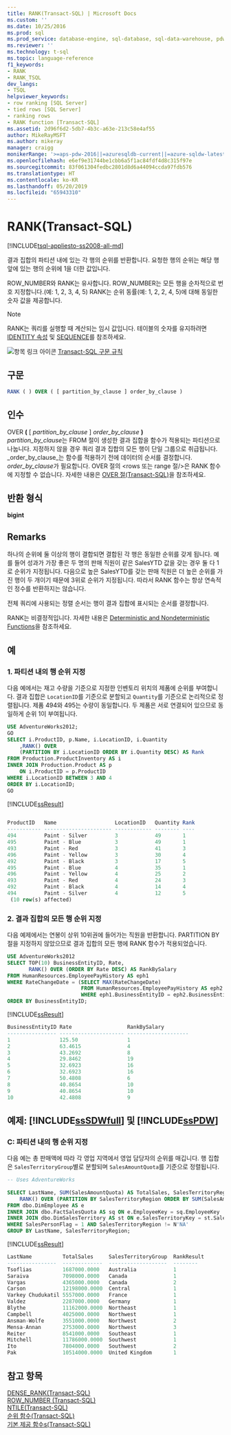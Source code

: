 ```yaml
---
title: RANK(Transact-SQL) | Microsoft Docs
ms.custom: ''
ms.date: 10/25/2016
ms.prod: sql
ms.prod_service: database-engine, sql-database, sql-data-warehouse, pdw
ms.reviewer: ''
ms.technology: t-sql
ms.topic: language-reference
f1_keywords:
- RANK
- RANK_TSQL
dev_langs:
- TSQL
helpviewer_keywords:
- row ranking [SQL Server]
- tied rows [SQL Server]
- ranking rows
- RANK function [Transact-SQL]
ms.assetid: 2d96f6d2-5db7-4b3c-a63e-213c58e4af55
author: MikeRayMSFT
ms.author: mikeray
manager: craigg
monikerRange: '>=aps-pdw-2016||=azuresqldb-current||=azure-sqldw-latest||>=sql-server-2016||=sqlallproducts-allversions||>=sql-server-linux-2017||=azuresqldb-mi-current'
ms.openlocfilehash: e6ef9e31744be1cbb6a5f1ac84fdf4d8c315f97e
ms.sourcegitcommit: 83f061304fedbc2801d8d6a44094ccda97fdb576
ms.translationtype: HT
ms.contentlocale: ko-KR
ms.lasthandoff: 05/20/2019
ms.locfileid: "65943310"
---
```

# <a name="rank-transact-sql"></a>RANK(Transact-SQL)
[!INCLUDE[tsql-appliesto-ss2008-all-md](../../includes/tsql-appliesto-ss2008-all-md.md)]

결과 집합의 파티션 내에 있는 각 행의 순위를 반환합니다. 요청한 행의 순위는 해당 행 앞에 있는 행의 순위에 1을 더한 값입니다.  

ROW_NUMBER와 RANK는 유사합니다. ROW_NUMBER는 모든 행을 순차적으로 번호 지정합니다.(예: 1, 2, 3, 4, 5) RANK는 순위 동률(예: 1, 2, 2, 4, 5)에 대해 동일한 숫자 값을 제공합니다.   
  
> [!NOTE]
> RANK는 쿼리를 실행할 때 계산되는 임시 값입니다. 테이블의 숫자를 유지하려면 [IDENTITY 속성](../../t-sql/statements/create-table-transact-sql-identity-property.md) 및 [SEQUENCE](../../t-sql/statements/create-sequence-transact-sql.md)를 참조하세요. 
   
 ![항목 링크 아이콘](../../database-engine/configure-windows/media/topic-link.gif "항목 링크 아이콘") [Transact-SQL 구문 규칙](../../t-sql/language-elements/transact-sql-syntax-conventions-transact-sql.md)  
  
## <a name="syntax"></a>구문  
  
```sql  
RANK ( ) OVER ( [ partition_by_clause ] order_by_clause )  
```  
  
## <a name="arguments"></a>인수  
 OVER **(** [ _partition\_by\_clause_ ] _order\_by\_clause_ **)**  
 *partition_by_clause*는 FROM 절이 생성한 결과 집합을 함수가 적용되는 파티션으로 나눕니다. 지정하지 않을 경우 쿼리 결과 집합의 모든 행이 단일 그룹으로 취급됩니다. _order\_by\_clause_는 함수를 적용하기 전에 데이터의 순서를 결정합니다. *order_by_clause*가 필요합니다. OVER 절의 \<rows 또는 range 절/>은 RANK 함수에 지정할 수 없습니다. 자세한 내용은 [OVER 절&#40;Transact-SQL&#41;](../../t-sql/queries/select-over-clause-transact-sql.md)을 참조하세요.  
  
## <a name="return-types"></a>반환 형식  
 **bigint**  
  
## <a name="remarks"></a>Remarks  
 하나의 순위에 둘 이상의 행이 결합되면 결합된 각 행은 동일한 순위를 갖게 됩니다. 예를 들어 성과가 가장 좋은 두 명의 판매 직원이 같은 SalesYTD 값을 갖는 경우 둘 다 1로 순위가 지정됩니다. 다음으로 높은 SalesYTD를 갖는 판매 직원은 더 높은 순위를 가진 행이 두 개이기 때문에 3위로 순위가 지정됩니다. 따라서 RANK 함수는 항상 연속적인 정수를 반환하지는 않습니다.  
  
 전체 쿼리에 사용되는 정렬 순서는 행이 결과 집합에 표시되는 순서를 결정합니다.  
  
 RANK는 비결정적입니다. 자세한 내용은 [Deterministic and Nondeterministic Functions](../../relational-databases/user-defined-functions/deterministic-and-nondeterministic-functions.md)을 참조하세요.  
  
## <a name="examples"></a>예  
  
### <a name="a-ranking-rows-within-a-partition"></a>1. 파티션 내의 행 순위 지정  
 다음 예에서는 재고 수량을 기준으로 지정한 인벤토리 위치의 제품에 순위를 부여합니다. 결과 집합은 `LocationID`를 기준으로 분할되고 `Quantity`를 기준으로 논리적으로 정렬됩니다. 제품 494와 495는 수량이 동일합니다. 두 제품은 서로 연결되어 있으므로 동일하게 순위 1이 부여됩니다.  
  
```sql  
USE AdventureWorks2012;  
GO  
SELECT i.ProductID, p.Name, i.LocationID, i.Quantity  
    ,RANK() OVER   
    (PARTITION BY i.LocationID ORDER BY i.Quantity DESC) AS Rank  
FROM Production.ProductInventory AS i   
INNER JOIN Production.Product AS p   
    ON i.ProductID = p.ProductID  
WHERE i.LocationID BETWEEN 3 AND 4  
ORDER BY i.LocationID;  
GO  
```  
  
 [!INCLUDE[ssResult](../../includes/ssresult-md.md)]  
  
```sql  
  
ProductID   Name                   LocationID   Quantity Rank  
----------- ---------------------- ------------ -------- ----  
494         Paint - Silver         3            49       1  
495         Paint - Blue           3            49       1  
493         Paint - Red            3            41       3  
496         Paint - Yellow         3            30       4  
492         Paint - Black          3            17       5  
495         Paint - Blue           4            35       1  
496         Paint - Yellow         4            25       2  
493         Paint - Red            4            24       3  
492         Paint - Black          4            14       4  
494         Paint - Silver         4            12       5  
 (10 row(s) affected)  
```  
  
### <a name="b-ranking-all-rows-in-a-result-set"></a>2. 결과 집합의 모든 행 순위 지정  
 다음 예제에서는 연봉이 상위 10위권에 들어가는 직원을 반환합니다. PARTITION BY 절을 지정하지 않았으므로 결과 집합의 모든 행에 RANK 함수가 적용되었습니다.  
  
```sql  
USE AdventureWorks2012  
SELECT TOP(10) BusinessEntityID, Rate,   
       RANK() OVER (ORDER BY Rate DESC) AS RankBySalary  
FROM HumanResources.EmployeePayHistory AS eph1  
WHERE RateChangeDate = (SELECT MAX(RateChangeDate)   
                        FROM HumanResources.EmployeePayHistory AS eph2  
                        WHERE eph1.BusinessEntityID = eph2.BusinessEntityID)  
ORDER BY BusinessEntityID;  
```  
  
 [!INCLUDE[ssResult](../../includes/ssresult-md.md)]  
  
```sql  
BusinessEntityID Rate                  RankBySalary  
---------------- --------------------- --------------------  
1                125.50                1  
2                63.4615               4  
3                43.2692               8  
4                29.8462               19  
5                32.6923               16  
6                32.6923               16  
7                50.4808               6  
8                40.8654               10  
9                40.8654               10  
10               42.4808               9  
```  
  
## <a name="examples-includesssdwfullincludessssdwfull-mdmd-and-includesspdwincludessspdw-mdmd"></a>예제: [!INCLUDE[ssSDWfull](../../includes/sssdwfull-md.md)] 및 [!INCLUDE[ssPDW](../../includes/sspdw-md.md)]  
  
### <a name="c-ranking-rows-within-a-partition"></a>C: 파티션 내의 행 순위 지정  
 다음 예는 총 판매액에 따라 각 영업 지역에서 영업 담당자의 순위를 매깁니다. 행 집합은 `SalesTerritoryGroup`별로 분할되며 `SalesAmountQuota`를 기준으로 정렬됩니다.  
  
```sql  
-- Uses AdventureWorks  
  
SELECT LastName, SUM(SalesAmountQuota) AS TotalSales, SalesTerritoryRegion,  
    RANK() OVER (PARTITION BY SalesTerritoryRegion ORDER BY SUM(SalesAmountQuota) DESC ) AS RankResult  
FROM dbo.DimEmployee AS e  
INNER JOIN dbo.FactSalesQuota AS sq ON e.EmployeeKey = sq.EmployeeKey  
INNER JOIN dbo.DimSalesTerritory AS st ON e.SalesTerritoryKey = st.SalesTerritoryKey  
WHERE SalesPersonFlag = 1 AND SalesTerritoryRegion != N'NA'  
GROUP BY LastName, SalesTerritoryRegion;  
```  
  
 [!INCLUDE[ssResult](../../includes/ssresult-md.md)]  
  
```sql
LastName          TotalSales     SalesTerritoryGroup  RankResult
----------------  -------------  -------------------  --------
Tsoflias          1687000.0000   Australia            1
Saraiva           7098000.0000   Canada               1
Vargas            4365000.0000   Canada               2
Carson            12198000.0000  Central              1
Varkey Chudukatil 5557000.0000   France               1
Valdez            2287000.0000   Germany              1
Blythe            11162000.0000  Northeast            1
Campbell          4025000.0000   Northwest            1
Ansman-Wolfe      3551000.0000   Northwest            2
Mensa-Annan       2753000.0000   Northwest            3
Reiter            8541000.0000   Southeast            1
Mitchell          11786000.0000  Southwest            1
Ito               7804000.0000   Southwest            2
Pak               10514000.0000  United Kingdom       1
```  
  
## <a name="see-also"></a>참고 항목  
 [DENSE_RANK&#40;Transact-SQL&#41;](../../t-sql/functions/dense-rank-transact-sql.md)   
 [ROW_NUMBER &#40;Transact-SQL&#41;](../../t-sql/functions/row-number-transact-sql.md)   
 [NTILE&#40;Transact-SQL&#41;](../../t-sql/functions/ntile-transact-sql.md)   
 [순위 함수&#40;Transact-SQL&#41;](../../t-sql/functions/ranking-functions-transact-sql.md)   
 [기본 제공 함수s&#40;Transact-SQL&#41;](~/t-sql/functions/functions.md)  
  
  



